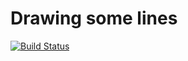 # Drawing some lines

[![Build Status](https://travis-ci.org/Yuanqi-Hong/d3-lines.svg?branch=master)](https://travis-ci.org/Yuanqi-Hong/d3-lines)

